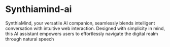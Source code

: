 # Synthiamind-ai
SynthiaMind, your versatile AI companion, seamlessly blends intelligent conversation with intuitive web interaction. Designed with simplicity in mind, this AI assistant empowers users to effortlessly navigate the digital realm through natural speech
